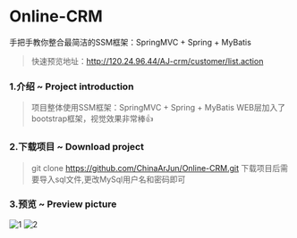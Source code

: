 # Online-CRM

手把手教你整合最简洁的SSM框架：SpringMVC + Spring + MyBatis

> 快速预览地址：http://120.24.96.44/AJ-crm/customer/list.action

### 1.介绍 ~ Project introduction
> 项目整体使用SSM框架：SpringMVC + Spring + MyBatis
> WEB层加入了bootstrap框架，视觉效果非常棒👍

### 2.下载项目 ~ Download project

> git clone https://github.com/ChinaArJun/Online-CRM.git
> 下载项目后需要导入sql文件,更改MySql用户名和密码即可

### 3.预览 ~ Preview picture
![1](https://github.com/ChinaArJun/Online-CRM/blob/master/crm.png)
![2](https://github.com/ChinaArJun/Online-CRM/blob/master/%E4%BF%AE%E6%94%B9%E7%94%A8%E6%88%B7.png)
